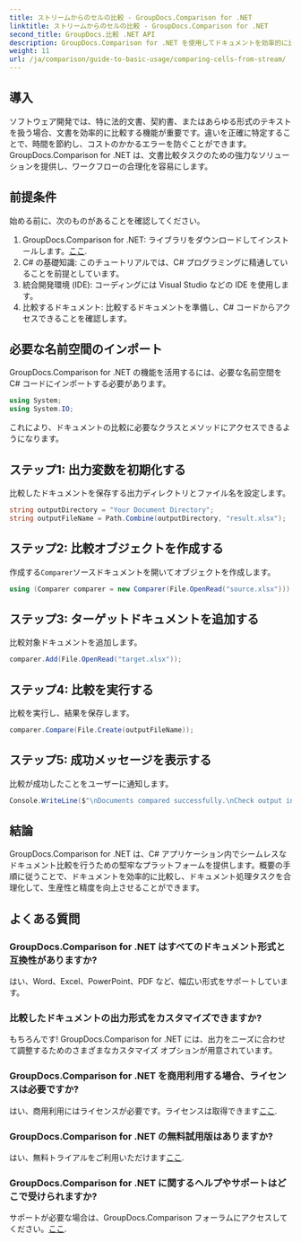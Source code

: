 ```yaml
---
title: ストリームからのセルの比較 - GroupDocs.Comparison for .NET
linktitle: ストリームからのセルの比較 - GroupDocs.Comparison for .NET
second_title: GroupDocs.比較 .NET API
description: GroupDocs.Comparison for .NET を使用してドキュメントを効率的に比較する方法を説明します。この包括的なガイドでは、名前空間のインポート、比較変数の初期化、ドキュメントの比較の実行について段階的に説明します。
weight: 11
url: /ja/comparison/guide-to-basic-usage/comparing-cells-from-stream/
---
```

## 導入

ソフトウェア開発では、特に法的文書、契約書、またはあらゆる形式のテキストを扱う場合、文書を効率的に比較する機能が重要です。違いを正確に特定することで、時間を節約し、コストのかかるエラーを防ぐことができます。GroupDocs.Comparison for .NET は、文書比較タスクのための強力なソリューションを提供し、ワークフローの合理化を容易にします。

## 前提条件

始める前に、次のものがあることを確認してください。

1. GroupDocs.Comparison for .NET: ライブラリをダウンロードしてインストールします。[ここ](https://releases.groupdocs.com/comparison/net/).
2. C# の基礎知識: このチュートリアルでは、C# プログラミングに精通していることを前提としています。
3. 統合開発環境 (IDE): コーディングには Visual Studio などの IDE を使用します。
4. 比較するドキュメント: 比較するドキュメントを準備し、C# コードからアクセスできることを確認します。

## 必要な名前空間のインポート

GroupDocs.Comparison for .NET の機能を活用するには、必要な名前空間を C# コードにインポートする必要があります。

```csharp
using System;
using System.IO;
```

これにより、ドキュメントの比較に必要なクラスとメソッドにアクセスできるようになります。

## ステップ1: 出力変数を初期化する

比較したドキュメントを保存する出力ディレクトリとファイル名を設定します。

```csharp
string outputDirectory = "Your Document Directory";
string outputFileName = Path.Combine(outputDirectory, "result.xlsx");
```

## ステップ2: 比較オブジェクトを作成する

作成する`Comparer`ソースドキュメントを開いてオブジェクトを作成します。

```csharp
using (Comparer comparer = new Comparer(File.OpenRead("source.xlsx")))
```

## ステップ3: ターゲットドキュメントを追加する

比較対象ドキュメントを追加します。

```csharp
comparer.Add(File.OpenRead("target.xlsx"));
```

## ステップ4: 比較を実行する

比較を実行し、結果を保存します。

```csharp
comparer.Compare(File.Create(outputFileName));
```

## ステップ5: 成功メッセージを表示する

比較が成功したことをユーザーに通知します。

```csharp
Console.WriteLine($"\nDocuments compared successfully.\nCheck output in {outputDirectory}.");
```

## 結論

GroupDocs.Comparison for .NET は、C# アプリケーション内でシームレスなドキュメント比較を行うための堅牢なプラットフォームを提供します。概要の手順に従うことで、ドキュメントを効率的に比較し、ドキュメント処理タスクを合理化して、生産性と精度を向上させることができます。

## よくある質問

### GroupDocs.Comparison for .NET はすべてのドキュメント形式と互換性がありますか?

はい、Word、Excel、PowerPoint、PDF など、幅広い形式をサポートしています。

### 比較したドキュメントの出力形式をカスタマイズできますか?

もちろんです! GroupDocs.Comparison for .NET には、出力をニーズに合わせて調整するためのさまざまなカスタマイズ オプションが用意されています。

### GroupDocs.Comparison for .NET を商用利用する場合、ライセンスは必要ですか?

はい、商用利用にはライセンスが必要です。ライセンスは取得できます[ここ](https://purchase.groupdocs.com/buy).

### GroupDocs.Comparison for .NET の無料試用版はありますか?

はい、無料トライアルをご利用いただけます[ここ](https://releases.groupdocs.com/).

### GroupDocs.Comparison for .NET に関するヘルプやサポートはどこで受けられますか?

サポートが必要な場合は、GroupDocs.Comparison フォーラムにアクセスしてください。[ここ](https://forum.groupdocs.com/c/comparison/12).